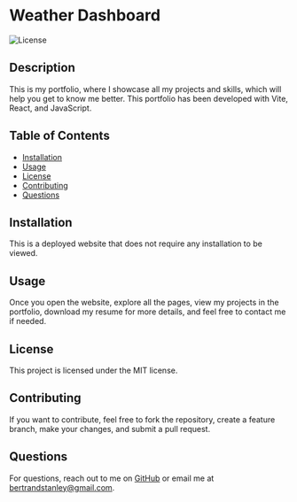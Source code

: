 # Weather Dashboard
![License](https://img.shields.io/badge/license-MIT-blue)

## Description
This is my portfolio, where I showcase all my projects and skills, which will help you get to know me better. This portfolio has been developed with Vite, React, and JavaScript.

## Table of Contents
- [Installation](#installation)
- [Usage](#usage)
- [License](#license)
- [Contributing](#contributing)
- [Questions](#questions)

## Installation
This is a deployed website that does not require any installation to be viewed.

## Usage
Once you open the website, explore all the pages, view my projects in the portfolio, download my resume for more details, and feel free to contact me if needed.

## License

This project is licensed under the MIT license.

## Contributing
If you want to contribute, feel free to fork the repository, create a feature branch, make your changes, and submit a pull request.

## Questions
For questions, reach out to me on [GitHub](https://github.com/bertrandstanley) or email me at bertrandstanley@gmail.com.
